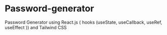 # Password-generator
Password Generator using React.js ( hooks (useState, useCallback, useRef, useEffect )) and Tailwind CSS
